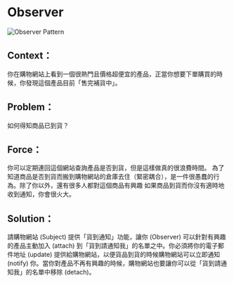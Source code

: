 # Observer
![Observer Pattern](https://imgur-backup.hackmd.io/tfZATIn.png)

## Context：
你在購物網站上看到一個很熱門且價格超便宜的產品，正當你想要下單購買的時候，你發現這個產品目前「售完補貨中」。

## Problem： 
如何得知商品已到貨？

## Force： 
你可以定期連回這個網站查詢產品是否到貨，但是這樣做真的很浪費時間。 為了知道商品是否到貨而搬到購物網站的倉庫去住（緊密耦合），是一件很愚蠢的行為。除了你以外，還有很多人都對這個商品有興趣
如果商品到貨而你沒有適時地收到通知，你會很火大。

## Solution：
請購物網站 (Subject) 提供「貨到通知」功能，讓你 (Observer) 可以針對有興趣的產品主動加入 (attach) 到「貨到請通知我」的名單之中。你必須將你的電子郵件地址 (update) 提供給購物網站，以便貨品到貨的時候購物網站可以立即通知 (notify) 你。當你對產品不再有興趣的時候，購物網站也要讓你可以從「貨到請通知我」的名單中移除 (detach)。